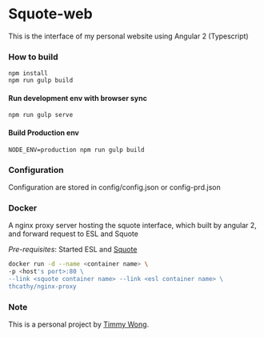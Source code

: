 # Squote-web #

This is the interface of my personal website using Angular 2 (Typescript)

### How to build ###

```
npm install
npm run gulp build
```

#### Run development env with browser sync ####
```npm run gulp serve```

#### Build Production env ####
```NODE_ENV=production npm run gulp build```

### Configuration ###

Configuration are stored in config/config.json or config-prd.json

### Docker ###
A nginx proxy server hosting the squote interface, which built by angular 2, and forward request to ESL and Squote

*Pre-requisites*: Started ESL and [Squote](https://github.com/thcathy/squote)

```bash
docker run -d --name <container name> \
-p <host's port>:80 \
--link <squote container name> --link <esl container name> \
thcathy/nginx-proxy
```

### Note ###

This is a personal project by [Timmy Wong](https://github.com/thcathy).
